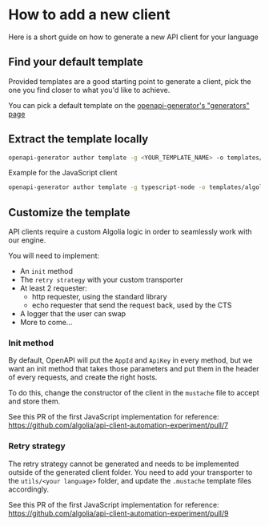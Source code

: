 # How to add a new client

Here is a short guide on how to generate a new API client for your language

## Find your default template

Provided templates are a good starting point to generate a client, pick the one you find closer to what you'd like to achieve.

You can pick a default template on the [openapi-generator's "generators" page](https://openapi-generator.tech/docs/generators)

## Extract the template locally

```bash
openapi-generator author template -g <YOUR_TEMPLATE_NAME> -o templates/<YOUR_API_CLIENT_NAME>
```

Example for the JavaScript client

```bash
openapi-generator author template -g typescript-node -o templates/algoliasearch-client-javascript/
```

## Customize the template

API clients require a custom Algolia logic in order to seamlessly work with our engine.

You will need to implement:

- An `init` method
- The `retry strategy` with your custom transporter
- At least 2 requester:
  - http requester, using the standard library
  - echo requester that send the request back, used by the CTS
- A logger that the user can swap
- More to come...

### Init method

By default, OpenAPI will put the `AppId` and `ApiKey` in every method, but we want an init method that takes those parameters and put them in the header of every requests, and create the right hosts.

To do this, change the constructor of the client in the `mustache` file to accept and store them.

See this PR of the first JavaScript implementation for reference: https://github.com/algolia/api-client-automation-experiment/pull/7

### Retry strategy

The retry strategy cannot be generated and needs to be implemented outside of the generated client folder. You need to add your transporter to the `utils/<your language>` folder, and update the `.mustache` template files accordingly.

See this PR of the first JavaScript implementation for reference: https://github.com/algolia/api-client-automation-experiment/pull/9
